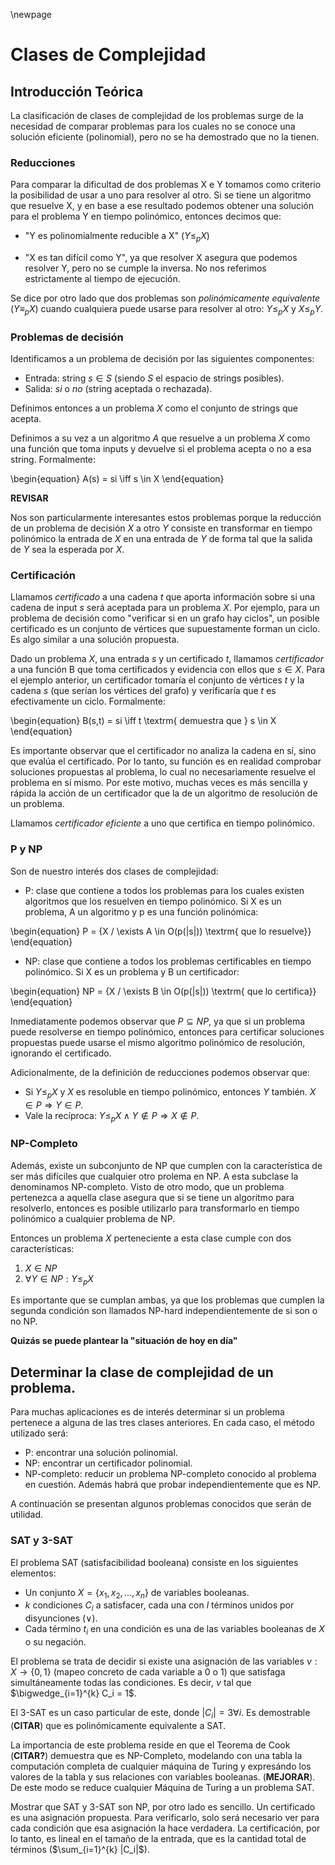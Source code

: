 \newpage

# Clases de Complejidad

## Introducción Teórica

La clasificación de clases de complejidad de los problemas surge de la necesidad de comparar problemas para los cuales no se conoce una solución eficiente (polinomial), pero no se ha demostrado que no la tienen.

### Reducciones

Para comparar la dificultad de dos problemas X e Y tomamos como criterio la posibilidad de usar a uno para resolver al otro. Si se tiene un algoritmo que resuelve X, y en base a ese resultado podemos obtener una solución para el problema Y en tiempo polinómico, entonces decimos que:

- "Y es polinomialmente reducible a X" ($Y\leqslant_pX$)

- "X es tan difícil como Y", ya que resolver X asegura que podemos resolver Y, pero no se cumple la inversa. No nos referimos estrictamente al tiempo de ejecución.

Se dice por otro lado que dos problemas son _polinómicamente equivalente_ ($Y \equiv_p X$) cuando cualquiera puede usarse para resolver al otro: $Y\leqslant_pX$ y $X\leqslant_pY$.

### Problemas de decisión

Identificamos a un problema de decisión por las siguientes componentes:

- Entrada: string $s \in S$ (siendo $S$ el espacio de strings posibles).
- Salida: _si_ o _no_ (string aceptada o rechazada).

Definimos entonces a un problema $X$ como el conjunto de strings que acepta.

Definimos a su vez a un algoritmo $A$ que resuelve a un problema $X$ como una función que toma inputs y devuelve si el problema acepta o no a esa string. Formalmente:

\begin{equation}
    A(s) = si \iff s \in X
\end{equation}

**REVISAR**

Nos son particularmente interesantes estos problemas porque la reducción de un problema de decisión $X$ a otro $Y$ consiste en transformar en tiempo polinómico la entrada de $X$ en una entrada de $Y$ de forma tal que la salida de $Y$ sea la esperada por $X$.

### Certificación

Llamamos _certificado_ a una cadena $t$ que aporta información sobre si una cadena de input $s$ será aceptada para un problema $X$. Por ejemplo, para un problema de decisión como "verificar si en un grafo hay ciclos", un posible certificado es un conjunto de vértices que supuestamente forman un ciclo. Es algo similar a una solución propuesta.

Dado un problema $X$, una entrada $s$ y un certificado $t$, llamamos _certificador_ a una función B que toma certificados y evidencia con ellos que $s \in X$. Para el ejemplo anterior, un certificador tomaría el conjunto de vértices $t$ y la cadena $s$ (que serían los vértices del grafo) y verificaría que $t$ es efectivamente un ciclo. Formalmente:

\begin{equation}
    B(s,t) = si \iff t \textrm{ demuestra que } s \in X
\end{equation}

Es importante observar que el certificador no analiza la cadena en sí, sino que evalúa el certificado. Por lo tanto, su función es en realidad comprobar soluciones propuestas al problema, lo cual no necesariamente resuelve el problema en sí mismo. Por este motivo, muchas veces es más sencilla y rápida la acción de un certificador que la de un algoritmo de resolución de un problema.

Llamamos _certificador eficiente_ a uno que certifica en tiempo polinómico.

### P y NP

Son de nuestro interés dos clases de complejidad:

- P: clase que contiene a todos los problemas para los cuales existen algoritmos que los resuelven en tiempo polinómico. Si X es un problema, A un algoritmo y p es una función polinómica:

\begin{equation}
    P = \{X / \exists A \in O(p(|s|)) \textrm{ que lo resuelve}\}
\end{equation}

- NP: clase que contiene a todos los problemas certificables en tiempo polinómico. Si X es un problema y B un certificador:

\begin{equation}
    NP = \{X / \exists B \in O(p(|s|)) \textrm{ que lo certifica}\}
\end{equation}

Inmediatamente podemos observar que $P \subseteq NP$, ya que si un problema puede resolverse en tiempo polinómico, entonces para certificar soluciones propuestas puede usarse el mismo algoritmo polinómico de resolución, ignorando el certificado.

Adicionalmente, de la definición de reducciones podemos observar que:

- Si $Y \leqslant_p X$ y $X$ es resoluble en tiempo polinómico, entonces $Y$ también. $X \in P \Rightarrow Y \in P$.
- Vale la recíproca: $Y\leqslant_pX \land Y \notin P \Rightarrow X \notin P$.

### NP-Completo

Además, existe un subconjunto de NP que cumplen con la característica de ser más difíciles que cualquier otro prolema en NP. A esta subclase la denominamos NP-completo. Visto de otro modo, que un problema pertenezca a aquella clase asegura que si se tiene un algoritmo para resolverlo, entonces es posible utilizarlo para transformarlo en tiempo polinómico a cualquier problema de NP.

Entonces un problema $X$ perteneciente a esta clase cumple con dos características:

1. $X \in NP$
2. $\forall Y \in NP: Y \leqslant_p X$

Es importante que se cumplan ambas, ya que los problemas que cumplen la segunda condición son llamados NP-hard independientemente de si son o no NP.

**Quizás se puede plantear la "situación de hoy en día"**

## Determinar la clase de complejidad de un problema.

Para muchas aplicaciones es de interés determinar si un problema pertenece a alguna de las tres clases anteriores. En cada caso, el método utilizado será:

- P: encontrar una solución polinomial.
- NP: encontrar un certificador polinomial.
- NP-completo: reducir un problema NP-completo conocido al problema en cuestión. Además habrá que probar independientemente que es NP.

A continuación se presentan algunos problemas conocidos que serán de utilidad.

### SAT y 3-SAT

El problema SAT (satisfacibilidad booleana) consiste en los siguientes elementos:

- Un conjunto $X = \{x_1, x_2, ..., x_n\}$ de variables booleanas.
- $k$ condiciones $C_i$ a satisfacer, cada una con $l$ términos unidos por disyunciones ($\lor$).
- Cada término $t_i$ en una condición es una de las variables booleanas de $X$ o su negación.

El problema se trata de decidir si existe una asignación de las variables $\nu: X \to \{0,1\}$ (mapeo concreto de cada variable a 0 o 1) que satisfaga simultáneamente todas las condiciones. Es decir, $\nu$ tal que $\bigwedge_{i=1}^{k} C_i = 1$.

El 3-SAT es un caso particular de este, donde $|C_i| = 3 \forall i$. Es demostrable (**CITAR**) que es polinómicamente equivalente a SAT.

La importancia de este problema reside en que el Teorema de Cook (**CITAR?**) demuestra que es NP-Completo, modelando con una tabla la computación completa de cualquier máquina de Turing y expresándo los valores de la tabla y sus relaciones con variables booleanas. (**MEJORAR**). De este modo se reduce cualquier Máquina de Turing a un problema SAT.

Mostrar que SAT y 3-SAT son NP, por otro lado es sencillo. Un certificado es una asignación propuesta. Para verificarlo, solo será necesario ver para cada condición que esa asignación la hace verdadera. La certificación, por lo tanto, es lineal en el tamaño de la entrada, que es la cantidad total de términos ($\sum_{i=1}^{k} |C_i|$).
